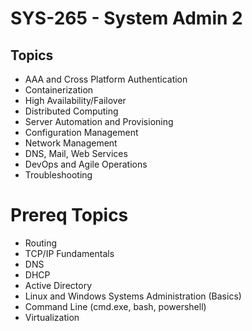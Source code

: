 # SYS-265 - System Admin 2

## Topics
* AAA and Cross Platform Authentication
* Containerization
* High Availability/Failover
* Distributed Computing
* Server Automation and Provisioning
* Configuration Management
* Network Management
* DNS, Mail, Web Services
* DevOps and Agile Operations
* Troubleshooting

# Prereq Topics
* Routing
* TCP/IP Fundamentals
* DNS
* DHCP
* Active Directory
* Linux and Windows Systems Administration (Basics)
* Command Line (cmd.exe, bash, powershell)
* Virtualization
